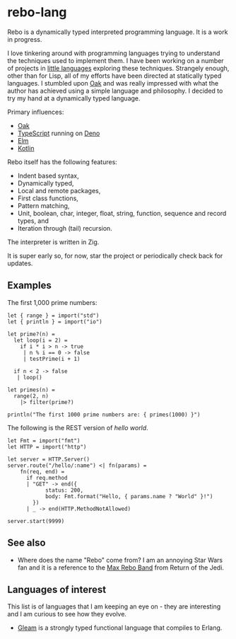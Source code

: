 # rebo-lang

Rebo is a dynamically typed interpreted programming language. It is a work in progress.

I love tinkering around with programming languages trying to understand the techniques used to implement them.  I have been working on a number of projects in [little languages](https://github.com/littlelanguages) exploring these techniques.  Strangely enough, other than for Lisp, all of my efforts have been directed at statically typed languages.  I stumbled upon [Oak](https://oaklang.org) and was really impressed with what the author has achieved using a simple language and philosophy.  I decided to try my hand at a dynamically typed language.

Primary influences:

- [Oak](https://oaklang.org)
- [TypeScript](https://www.typescriptlang.org) running on [Deno](https://deno.com)
- [Elm](https://elm-lang.org)
- [Kotlin](https://kotlinlang.org)

Rebo itself has the following features:

- Indent based syntax,
- Dynamically typed,
- Local and remote packages,
- First class functions,
- Pattern matching,
- Unit, boolean, char, integer, float, string, function, sequence and record types, and
- Iteration through (tail) recursion.

The interpreter is written in Zig.

It is super early so, for now, star the project or periodically check back for updates.

## Examples

The first 1,000 prime numbers:

```
let { range } = import("std")
let { println } = import("io")

let prime?(n) = 
  let loop(i = 2) =
    if i * i > n -> true
     | n % i == 0 -> false
     | testPrime(i + 1)

  if n < 2 -> false
   | loop()

let primes(n) =
  range(2, n)
    |> filter(prime?)

println("The first 1000 prime numbers are: { primes(1000) }")
```

The following is the REST version of *hello world*.

```
let Fmt = import("fmt")
let HTTP = import("http")

let server = HTTP.Server()
server.route("/hello/:name") <| fn(params) =
    fn(req, end) =
      if req.method
      | "GET" -> end({
            status: 200,
            body: Fmt.format("Hello, { params.name ? "World" }!")
        })
      | _ -> end(HTTP.MethodNotAllowed)

server.start(9999)
```

## See also

- Where does the name "Rebo" come from?  I am an annoying Star Wars fan and it is a reference to the [Max Rebo Band](https://starwars.fandom.com/wiki/Max_Rebo_Band) from Return of the Jedi.

## Languages of interest

This list is of languages that I am keeping an eye on - they are interesting and I am curious to see how they evolve.

- [Gleam](https://gleam.run) is a strongly typed functional language that compiles to Erlang.

